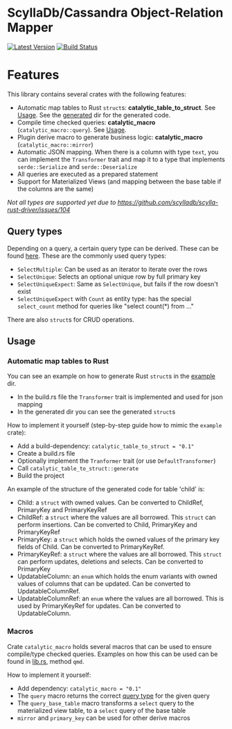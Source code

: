 # ScyllaDb/Cassandra Object-Relation Mapper

[![Latest Version](https://img.shields.io/crates/v/catalytic.svg)](https://crates.io/crates/catalytic)
[![Build Status](https://img.shields.io/github/workflow/status/jasperav/catalytic/Scylla/master)](https://github.com/jasperav/catalytic/actions)

# Features
This library contains several crates with the following features:

- Automatic map tables to Rust `struct`s: **catalytic_table_to_struct**. See [Usage](#automatic-map-tables-to-rust).
See the [generated](/catalytic_table_to_struct/example/src/generated) dir for the generated code.
- Compile time checked queries: **catalytic_macro** (`catalytic_macro::query`). See [Usage](#catalytic_macro).
- Plugin derive macro to generate business logic: **catalytic_macro** (`catalytic_macro::mirror`)
- Automatic JSON mapping. When there is a column with type `text`, you can implement the
`Transformer` trait and map it to a type that implements `serde::Serialize` and `serde::Deserialize`
- All queries are executed as a prepared statement
- Support for Materialized Views (and mapping between the base table if the columns are the same)

_Not all types are supported yet due to https://github.com/scylladb/scylla-rust-driver/issues/104_

## Query types
Depending on a query, a certain query type can be derived. These can be found [here](/catalytic/src/query_transform.rs).
These are the commonly used query types:

- `SelectMultiple`: Can be used as an iterator to iterate over the rows
- `SelectUnique`: Selects an optional unique row by full primary key
- `SelectUniqueExpect`: Same as `SelectUnique`, but fails if the row doesn't exist
- `SelectUniqueExpect` with `Count` as entity type: has the special `select_count` method for queries like "select count(*) from ..."

There are also `struct`s for CRUD operations.

## Usage
### Automatic map tables to Rust
You can see an example on how to generate Rust `struct`s in the [example](/catalytic_table_to_struct/example) dir.

- In the build.rs file the `Transformer` trait is implemented and used for json mapping
- In the generated dir you can see the generated `struct`s

How to implement it yourself (step-by-step guide how to mimic the `example` crate):

- Add a build-dependency: `catalytic_table_to_struct = "0.1"`
- Create a build.rs file
- Optionally implement the `Tranformer` trait (or use `DefaultTransformer`)
- Call `catalytic_table_to_struct::generate`
- Build the project

An example of the structure of the generated code for table 'child' is:

- Child: a `struct` with owned values. Can be converted to ChildRef, PrimaryKey and PrimaryKeyRef
- ChildRef: a `struct` where the values are all borrowed. This `struct` can perform insertions. Can be converted to Child, PrimaryKey and PrimaryKeyRef
- PrimaryKey: a `struct` which holds the owned values of the primary key fields of Child. Can be converted to PrimaryKeyRef.
- PrimaryKeyRef: a `struct` where the values are all borrowed. This `struct` can perform updates, deletions and selects. Can be converted to PrimaryKey
- UpdatableColumn: an `enum` which holds the enum variants with owned values of columns that can be updated. Can be converted to UpdatableColumnRef.
- UpdatableColumnRef: an `enum` where the values are all borrowed. This is used by PrimaryKeyRef for updates. Can be converted to UpdatableColumn.

### Macros
Crate `catalytic_macro` holds several macros that can be used to ensure compile/type checked queries.
Examples on how this can be used can be found in [lib.rs](/catalytic_table_to_struct/example/src/lib.rs), method `qmd`.

How to implement it yourself:
- Add dependency: `catalytic_macro = "0.1"`
- The `query` macro returns the correct [query type](#query-types) for the given query
- The `query_base_table` macro transforms a `select` query to the materialized view table, to a `select` query of the base table
- `mirror` and `primary_key` can be used for other derive macros
